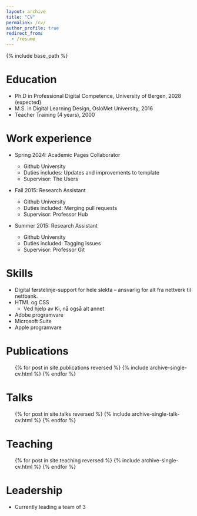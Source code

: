 ```yaml
---
layout: archive
title: "CV"
permalink: /cv/
author_profile: true
redirect_from:
  - /resume
---
```


{% include base_path %}

Education
======
* Ph.D in Professional Digital Competence, University of Bergen, 2028 (expected)
* M.S. in Digital Learning Design, OsloMet University, 2016
* Teacher Training (4 years), 2000

Work experience
======
* Spring 2024: Academic Pages Collaborator
  * Github University
  * Duties includes: Updates and improvements to template
  * Supervisor: The Users

* Fall 2015: Research Assistant
  * Github University
  * Duties included: Merging pull requests
  * Supervisor: Professor Hub

* Summer 2015: Research Assistant
  * Github University
  * Duties included: Tagging issues
  * Supervisor: Professor Git
  
Skills
======
* Digital førstelinje-support for hele slekta – ansvarlig for alt fra nettverk til nettbank.
* HTML og CSS
  * Ved hjelp av Ki, nå også alt annet
* Adobe programvare
* Microsoft Suite
* Apple programvare

Publications
======
  <ul>{% for post in site.publications reversed %}
    {% include archive-single-cv.html %}
  {% endfor %}</ul>

Talks
======
  <ul>{% for post in site.talks reversed %}
    {% include archive-single-talk-cv.html  %}
  {% endfor %}</ul>

Teaching
======
  <ul>{% for post in site.teaching reversed %}
    {% include archive-single-cv.html %}
  {% endfor %}</ul>

Leadership
======
* Currently leading a team of 3
